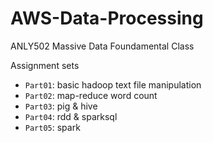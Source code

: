 # AWS-Data-Processing

ANLY502 Massive Data Foundamental Class

Assignment sets

* `Part01`: basic hadoop text file manipulation
* `Part02`: map-reduce word count
* `Part03`: pig & hive 
* `Part04`: rdd & sparksql
* `Part05`: spark
